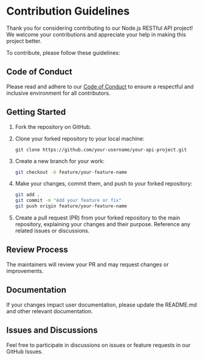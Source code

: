 # Contribution Guidelines

Thank you for considering contributing to our Node.js RESTful API project! We welcome your contributions and appreciate your help in making this project better.

To contribute, please follow these guidelines:

## Code of Conduct

Please read and adhere to our [Code of Conduct](CODE_OF_CONDUCT.md) to ensure a respectful and inclusive environment for all contributors.

## Getting Started

1. Fork the repository on GitHub.

2. Clone your forked repository to your local machine:

   ```
   git clone https://github.com/your-username/your-api-project.git
   ```

3. Create a new branch for your work: 
    ```bash
    git checkout -b feature/your-feature-name
    ```

4. Make your changes, commit them, and push to your forked repository:
    ```bash
    git add .
    git commit -m "Add your feature or fix"
    git push origin feature/your-feature-name
    ```

5. Create a pull request (PR) from your forked repository to the main repository, explaining your changes and their purpose. Reference any related issues or discussions.

## Review Process
The maintainers will review your PR and may request changes or improvements.

## Documentation
If your changes impact user documentation, please update the README.md and other relevant documentation.

## Issues and Discussions
Feel free to participate in discussions on issues or feature requests in our GitHub Issues.


